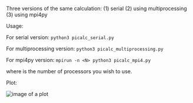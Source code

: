 Three versions of the same calculation: (1) serial (2) using multiprocessing (3) using mpi4py

Usage:

For serial version:
```python3 picalc_serial.py```

For multiprocessing version:
```python3 picalc_multiprocessing.py```

For mpi4py version:
```mpirun -n <N> python3 picalc_mpi4.py```

where <N> is the number of processors you wish to use.

Plot:

![image of a plot](https://github.com/gelatinous-astronaut/picalc_example/blob/main/Figure_1.png?raw=true)